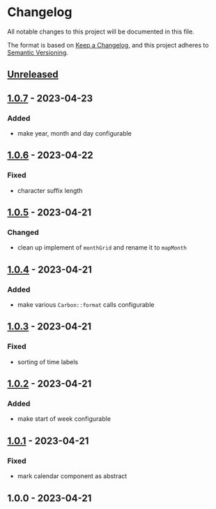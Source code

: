 # Changelog

All notable changes to this project will be documented in this file.

The format is based on [Keep a Changelog](https://keepachangelog.com/en/1.0.0/),
and this project adheres to [Semantic Versioning](https://semver.org/spec/v2.0.0.html).

## [Unreleased]


## [1.0.7] - 2023-04-23
### Added
- make year, month and day configurable


## [1.0.6] - 2023-04-22
### Fixed
- character suffix length


## [1.0.5] - 2023-04-21
### Changed
- clean up implement of `monthGrid` and rename it to `mapMonth`


## [1.0.4] - 2023-04-21
### Added
- make various `Carbon::format` calls configurable


## [1.0.3] - 2023-04-21
### Fixed
- sorting of time labels


## [1.0.2] - 2023-04-21
### Added
- make start of week configurable


## [1.0.1] - 2023-04-21
### Fixed
- mark calendar component as abstract


## 1.0.0 - 2023-04-21

[Unreleased]: https://github.com/PreemStudio/package_slug/compare/1.0.7...HEAD
[1.0.7]: https://github.com/PreemStudio/package_slug/compare/1.0.6...1.0.7
[1.0.6]: https://github.com/PreemStudio/package_slug/compare/1.0.5...1.0.6
[1.0.5]: https://github.com/PreemStudio/package_slug/compare/1.0.4...1.0.5
[1.0.4]: https://github.com/PreemStudio/package_slug/compare/1.0.3...1.0.4
[1.0.3]: https://github.com/PreemStudio/package_slug/compare/1.0.2...1.0.3
[1.0.2]: https://github.com/PreemStudio/package_slug/compare/1.0.1...1.0.2
[1.0.1]: https://github.com/PreemStudio/package_slug/compare/1.0.0...1.0.1
